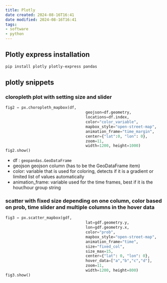 ```yaml
---
title: Plotly
date created: 2024-08-16T16:41  
date modified: 2024-08-16T16:41 
tags:
- software
- python
---
```


## Plotly express installation

```bash
pip install plotly plotly-express pandas
```

## plotly snippets

### cloropleth plot with setting size and slider

```python
fig2 = px.choropleth_mapbox(df,
                                   geojson=df.geometry,
                                   locations=df.index,
                                   color="color_variable",
                                   mapbox_style="open-street-map",
                                   animation_frame="time_margin",
                                   center={"lat":0, "lon": 0},
                                   zoom=11,
                                   width=1200, height=1000)
fig2.show()
```
- df : `geopandas.GeoDataFrame`
- geojson geojson column (has to be the GeoDataFrame item)
- color: variable that is used for coloring, detects if it is a gradient or limited list of values automatically
- animation_frame: variable used for the time frames, best if it is the hour/hour group string

### scatter with fixed size depending on one column, color based on prob, time slider and multiple columns in the hover data

```python
fig3 = px.scatter_mapbox(gdf,
                                   lat=gdf.geometry.y,
                                   lon=gdf.geometry.x,
                                   color="prob",
                                   mapbox_style="open-street-map",
                                   animation_frame="time",
                                   size="fixed_col",
                                   size_max=15,
                                   center={"lat": 0, "lon": 0},
                                   hover_data=["a","b","c","d"],
                                   zoom=11,
                                   width=1200, height=800)
fig3.show()
```
